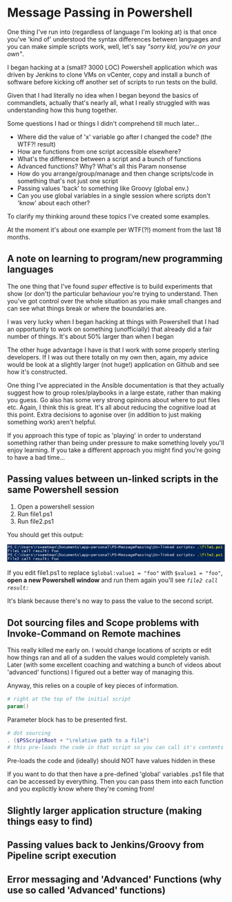 # Message Passing in Powershell
One thing I've run into (regardless of language I'm looking at) is that once you've 'kind of' understood the syntax differences between languages and you can make simple scripts work, well, let's say _"sorry kid, you're on your own"_. 

I began hacking at a (small? 3000 LOC) Powershell application which was driven by Jenkins to clone VMs on vCenter, copy and install a bunch of software before kicking off another set of scripts to run tests on the build. 

Given that I had literally no idea when I began beyond the basics of commandlets, actually that's nearly all, what I really struggled with was understanding how this hung together. 

Some questions I had or things I didn't comprehend till much later...

* Where did the value of 'x' variable go after I changed the code? (the WTF?! result)
* How are functions from one script accessible elsewhere?
* What's the difference between a script and a bunch of functions
* Advanced functions? Why? What's all this Param nonsense
* How do you arrange/group/manage and then change scripts/code in something that's not just one script
* Passing values 'back' to something like Groovy (global env.)
* Can you use global variables in a single session where scripts don't 'know' about each other?

To clarify my thinking around these topics I've created some examples.

At the moment it's about one example per WTF(?!) moment from the last 18 months.

## A note on learning to program/new programming languages
The one thing that I've found _super_ effective is to build experiments that show (or don't) the particular behaviour you're trying to understand. Then you've got control over the whole situation as you make small changes and can see what things break or where the boundaries are. 

I was very lucky when I began hacking at things with Powershell that I had an opportunity to work on something (unofficially) that already did a fair number of things. It's about 50% larger than when I began

The other huge advantage I have is that I work with some properly sterling developers. If I was out there totally on my own then, again, my advice would be look at a slightly larger (not huge!) application on Github and see how it's constructed. 

One thing I've appreciated in the Ansible documentation is that they actually suggest how to group roles/playbooks in a large estate, rather than making you guess. Go also has some very strong opinions about where to put files etc. Again, I think this is great. It's all about reducing the cognitive load at this point. Extra decisions to agonise over (in addition to just making something work) aren't helpful.

If you approach this type of topic as 'playing' in order to understand something rather than being under pressure to make something lovely you'll enjoy learning. If you take a different approach you might find you're going to have a bad time...

## Passing values between un-linked scripts in the same Powershell session
<!-- ![shortcut](/Un-linked%20scripts)
     TODO: add this folder shortcut to the section title -->

1. Open a powershell session
2. Run file1.ps1
3. Run file2.ps1

You should get this output:

![alt text](/Un-linked%20scripts/un-linked%20scripts.png)

If you edit file1.ps1 to replace `$global:value1 = "foo"` with `$value1 = "foo"`, **open a new Powershell window** and run them again you'll see _`file2 call result: `_ 

It's blank because there's no way to pass the value to the second script.

## Dot sourcing files and Scope problems with Invoke-Command on Remote machines
This really killed me early on. I would change locations of scripts or edit how things ran and all of a sudden the values would completely vanish. Later (with some excellent coaching and watching a bunch of videos about 'advanced' functions) I figured out a better way of managing this.

Anyway, this relies on a couple of key pieces of information.
```powershell
# right at the top of the initial script
param()
```
Parameter block has to be presented first. 
<!--TODO: figure out how strict these can be (types?)
    TODO: can you use Advanced function validation here also? Mandatory etc. as well?
-->

```powershell
# dot sourcing
. ($PSScriptRoot + "\relative path to a file")
# this pre-loads the code in that script so you can call it's contents later
```
Pre-loads the code and (ideally) should NOT have values hidden in these

If you want to do that then have a pre-defined 'global' variables .ps1 file that can be accessed by everything. Then you can pass them into each function and you explicitly know where they're coming from!

## Slightly larger application structure (making things easy to find)

## Passing values back to Jenkins/Groovy from Pipeline script execution

## Error messaging and 'Advanced' Functions (why use so called 'Advanced' functions)

<!-- 
TODO: Return values... How this actually works
TODO: Is there a way to 'diagram' this better?
TODO: Entry and Exit points as a way of explaining this stuff better?
-->

